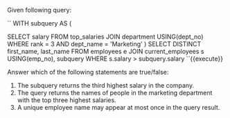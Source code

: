 Given following query:

``
WITH subquery AS (

SELECT salary
FROM    top_salaries
JOIN      department USING(dept_no)
WHERE rank = 3
              AND dept_name = 'Marketing'
              )
SELECT DISTINCT first_name, last_name
FROM    employees e
JOIN      current_employees s USING(emp_no), subquery
WHERE s.salary > subquery.salary
``{{execute}}


Answer which of the following statements are true/false:

1. The subquery returns the third highest salary in the company.
2. The query returns the names of people in the marketing department with the top three highest salaries.
3. A unique employee name may appear at most once in the query result.
